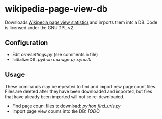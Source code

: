 wikipedia-page-view-db
===============

Downloads [Wikipedia page view statistics](http://dumps.wikimedia.org/other/pagecounts-raw/) and imports them into a DB.
Code is licensed under the GNU GPL v2.

Configuration
-------------
* Edit *orm/settings.py* (see comments in file)
* Initialize DB: *python manage.py syncdb*

Usage
-----
These commands may be repeated to find and import new page count files.
Files are deleted after they have been downloaded and imported, but
files that have already been imported will not be re-downloaded.
* Find page count files to download: *python find_urls.py*
* Import page view counts into the DB: *TODO*
